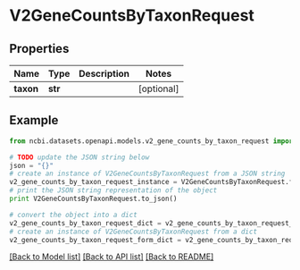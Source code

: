 # V2GeneCountsByTaxonRequest


## Properties

Name | Type | Description | Notes
------------ | ------------- | ------------- | -------------
**taxon** | **str** |  | [optional] 

## Example

```python
from ncbi.datasets.openapi.models.v2_gene_counts_by_taxon_request import V2GeneCountsByTaxonRequest

# TODO update the JSON string below
json = "{}"
# create an instance of V2GeneCountsByTaxonRequest from a JSON string
v2_gene_counts_by_taxon_request_instance = V2GeneCountsByTaxonRequest.from_json(json)
# print the JSON string representation of the object
print V2GeneCountsByTaxonRequest.to_json()

# convert the object into a dict
v2_gene_counts_by_taxon_request_dict = v2_gene_counts_by_taxon_request_instance.to_dict()
# create an instance of V2GeneCountsByTaxonRequest from a dict
v2_gene_counts_by_taxon_request_form_dict = v2_gene_counts_by_taxon_request.from_dict(v2_gene_counts_by_taxon_request_dict)
```
[[Back to Model list]](../README.md#documentation-for-models) [[Back to API list]](../README.md#documentation-for-api-endpoints) [[Back to README]](../README.md)


